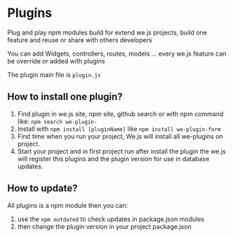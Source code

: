 # Plugins

Plug and play npm modules build for extend we.js projects, build one feature and reuse or share with others developers
 
You can add Widgets, controllers, routes, models ... every we.js feature can be override or added with plugins

The plugin main file is `plugin.js`

## How to install one plugin?

1. Find plugin in we.js site, npm site, github search or with npm command like:  `npm search we-plugin-`
2. Install with `npm install [pluginName]` like `npm install we-plugin-form`
3. First time when you run your project, We.js will install all we-plugins on project.
3. Start your project and in first project run after install the plugin the we.js will register this plugins and the plugin version for use in database updates.

## How to update?

All plugins is a npm module then you can:

1. use the `npm outdated` to check updates in package.json modules
2. then change the plugin version in your project package.json

